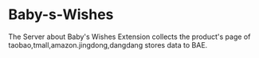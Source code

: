 Baby-s-Wishes
=============

The Server about Baby's Wishes Extension collects the product's page of taobao,tmall,amazon.jingdong,dangdang  stores data to BAE.
